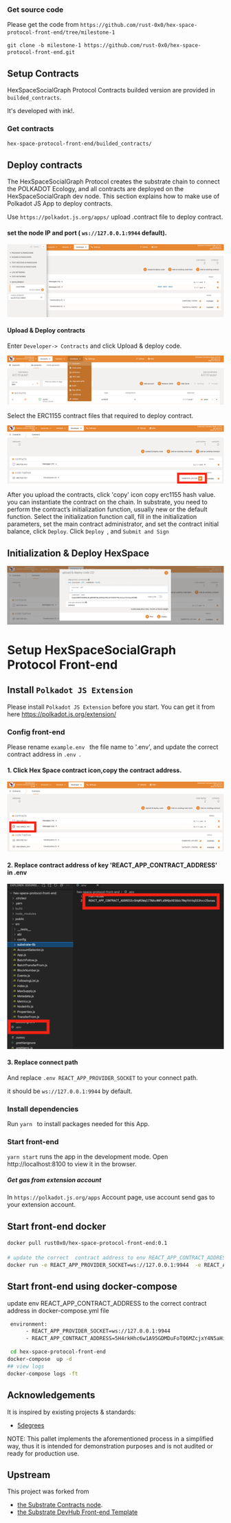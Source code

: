 ### Get source code

Please get the code from `https://github.com/rust-0x0/hex-space-protocol-front-end/tree/milestone-1`

```
git clone -b milestone-1 https://github.com/rust-0x0/hex-space-protocol-front-end.git
```

## Setup Contracts

HexSpaceSocialGraph Protocol Contracts builded version are provided in `builded_contracts`. 

It's developed with ink!.

### Get contracts

```
hex-space-protocol-front-end/builded_contracts/
```

## Deploy contracts

The HexSpaceSocialGraph Protocol creates the substrate chain to connect the POLKADOT Ecology, and all contracts are deployed on the HexSpaceSocialGraph dev node. This section explains how to make use of Polkadot JS App to deploy contracts.

Use `https://polkadot.js.org/apps/` upload .contract file to deploy contract.

#### set the node IP and port ( `ws://127.0.0.1:9944` default).

![](https://github.com/rust-0x0/hex-space-protocol-docs/blob/milestone-1/images/deploy1.png)

#### Upload & Deploy contracts

Enter `Developer-> Contracts` and click Upload & deploy code.

![image](https://github.com/rust-0x0/hex-space-protocol-docs/blob/milestone-1/images/deploy2.png)

Select the ERC1155 contract files that required to deploy contract.

![](https://github.com/rust-0x0/hex-space-protocol-docs/blob/milestone-1/images/deploy3.png)

After you upload the contracts,  click 'copy' icon copy erc1155 hash value.
 you can instantiate the contract on the chain. In substrate, you need to perform the contract’s initialization function, usually new or the default function.
Select the initialization function call, fill in the initialization parameters, set the main contract administrator, and set the contract initial balance, click `Deploy`. Click `Deploy `, and `Submit and Sign`

## Initialization & Deploy HexSpace

![](https://github.com/rust-0x0/hex-space-protocol-docs/blob/milestone-1/images/deploy4.png)

# Setup HexSpaceSocialGraph Protocol Front-end

## Install `Polkadot JS Extension`

Please install `Polkadot JS Extension` before you start. You can get it from here https://polkadot.js.org/extension/

### Config front-end

Please  rename `example.env `  the file name to  '.env', and update the correct  contract address in   ```.env ```. 
#### 1. Click Hex Space contract icon,copy the contract address. 
![](https://github.com/rust-0x0/hex-space-protocol-docs/blob/milestone-1/images/deploy5.png)
#### 2. Replace contract address of key 'REACT_APP_CONTRACT_ADDRESS' in .env 

![](https://github.com/rust-0x0/hex-space-protocol-docs/blob/milestone-1/images/deploy6.png)

#### 3. Replace connect path

And replace `.env REACT_APP_PROVIDER_SOCKET` to your connect path.

it should be `ws://127.0.0.1:9944` by default.

### Install dependencies

Run `yarn ` to install packages needed for this App.

### Start front-end

`yarn start` runs the app in the development mode.
Open http://localhost:8100 to view it in the browser.

##### Get gas from extension account

In `https://polkadot.js.org/apps` Account page, use account  send gas to your extension account.

## Start front-end  docker

```bash
docker pull rust0x0/hex-space-protocol-front-end:0.1

# update the correct  contract address to env REACT_APP_CONTRACT_ADDRESS
docker run -e REACT_APP_PROVIDER_SOCKET=ws://127.0.0.1:9944  -e REACT_APP_CONTRACT_ADDRESS=5H4rkHhc6w1A95GDMDuFoTQ6MZcjxY4N5aHiUrSncXDrSasR -p 8100:8100  rust0x0/hex-space-protocol-front-end:0.1

```

## Start front-end  using docker-compose
update env REACT_APP_CONTRACT_ADDRESS  to the correct  contract address  in docker-compose.yml file 
```bash
 environment:
      - REACT_APP_PROVIDER_SOCKET=ws://127.0.0.1:9944
      - REACT_APP_CONTRACT_ADDRESS=5H4rkHhc6w1A95GDMDuFoTQ6MZcjxY4N5aHiUrSncXDrSasR
```
```bash
 cd hex-space-protocol-front-end
docker-compose  up -d
## view logs
docker-compose logs -ft
```

## Acknowledgements

It is inspired by existing projects & standards:

- [5degrees](https://github.com/5DegreesProtocol/5degrees-protocol.git)


NOTE: This pallet implements the aforementioned process in a simplified way, thus it is intended for demonstration purposes and is not audited or ready for production use.

## Upstream

This project was forked from
- [the Substrate Contracts node](https://github.com/paritytech/substrate-contracts-node.git).
- [the Substrate DevHub Front-end Template](https://github.com/substrate-developer-hub/substrate-front-end-template)

